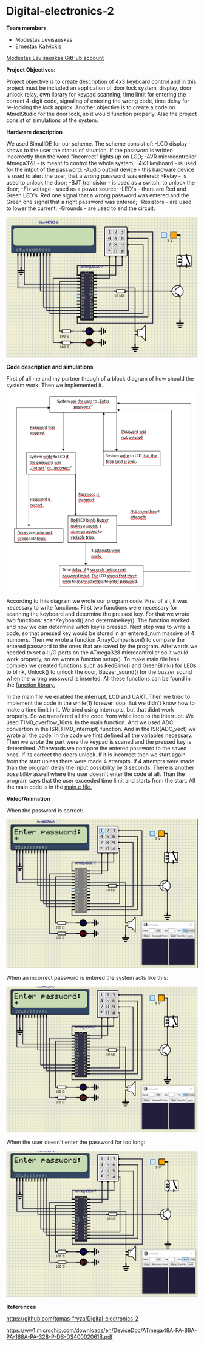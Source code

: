 # Digital-electronics-2
**Team members**

+ Modestas Levišauskas
+ Ernestas Katvickis

[Modestas Levišauskas GitHub account](https://github.com/modlev/Digital-Electronics-2/tree/master/Project)

**Project Objectives:**

Project objective is to create description of 4x3 keyboard control and in this project must be included an application of door lock system, display, door unlock relay, own library for keypad scanning, time limit for entering the correct 4-digit code, signaling of entering the wrong code, time delay for re-locking the lock approx. Another objective is to create a code on AtmelStudio for the door lock, so it would function properly. Also the project consist of simulations of the system.

**Hardware description**

We used SimulIDE for our scheme. The scheme consist of:
-LCD display - shows to the user the status of situation. If the password is written incorrectly then the word "Incorrect" lights up on LCD;
-AVR microcontroller Atmega328 - is meant to control the whole system;
-4x3 keyboard - is used for the intput of the password;
-Audio output device - this hardware device is used to alert the user, that a wrong password was entered;
-Relay - is used to unlock the door;
-BJT transistor - is used as a switch, to unlock the door;
-Fix voltage - used as a power source;
-LED's - there are Red and Green LED's. Red one signal that a wrong password was entered and the Green one signal that a right password was entered;
-Resistors - are used to lower the current;
-Grounds - are used to end the circuit. 

![Scheme](https://github.com/modlev/Digital-Electronics-2/blob/master/Project/Scheme.png)

**Code description and simulations**

First of all me and my partner though of a block diagram of how should the system work. Then we implemented it.

![block diagram](https://github.com/modlev/Digital-Electronics-2/blob/master/Project/Block_Diagram.png)


According to this diagram we wrote our program code.
First of all, it was necessary to write functions. First two functions were necessary for scanning the keyboard and determine the pressed key. For that we wrote two functions: scanKeyboard() and determineKey(). The function worked and now we can determine witch key is pressed. Next step was to write a code, so that pressed key would be stored in an entered_num massive of 4 numbers. Then we wrote a function ArrayComparison() to compare the entered password to the ones that are saved by the program. Afterwards we needed to set all I/O ports on the ATmega328 microcontroller so it would work properly, so we wrote a function setup(). To make main file less complex we created functions such as RedBlink() and GreenBlink() for LEDs to blink, Unlock() to unlock the door, Buzzer_sound() for the buzzer sound when the wrong password is inserted. All these functions can be found in the [function library.](https://github.com/modlev/Digital-Electronics-2/blob/master/Project/Door_Lock/Door_Lock/function.c)

In the main file we enabled the interrupt, LCD and UART. Then we tried to implement the code in the while(1) forewer loop. But we didn't know how to make a time limit in it. We tried using interrupts, but that didnt work properly. So we transfered all the code from while loop to the interrupt. We used TIM0_overflow_16ms. In the main function. And we used ADC convertion in the ISR(TIM0_interrupt) function. And in the ISR(ADC_vect) we wrote all the code. In the code we first defined all the variables necessary. Then we wrote the part were the keypad is scaned and the pressed key is determined. Afterwards we compare the entered password to the saved ones. If its correct the doors unlock. If it is incorrect then we start again from the start unless there were made 4 attempts. If 4 attempts were made than the program delay the input possibility by 3 seconds. There is another possibility aswell where the user doesn't enter the code at all. Than the program says that the user exceeded time limit and starts from the start. All the main code is in the [main.c file.](https://github.com/modlev/Digital-Electronics-2/blob/master/Project/Door_Lock/Door_Lock/main.c)

**Video/Animation**

When the password is correct:

![Correct password](https://github.com/modlev/Digital-Electronics-2/blob/master/Project/Correct_password_entered.gif)

When an incorrect password is entered the system acts like this:

![Incorrect password](https://github.com/modlev/Digital-Electronics-2/blob/master/Project/Inccorect_password_entered.gif)

When the user doesn't enter the password for too long:

![Exceeded time limit](https://github.com/modlev/Digital-Electronics-2/blob/master/Project/Time_limit_exceeded.gif)

**References**

https://github.com/tomas-fryza/Digital-electronics-2

https://ww1.microchip.com/downloads/en/DeviceDoc/ATmega48A-PA-88A-PA-168A-PA-328-P-DS-DS40002061B.pdf

